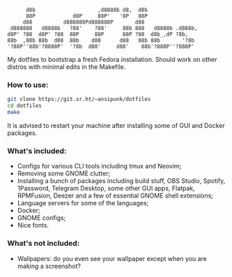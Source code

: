 ```
      d8b                    ,d8888b d8,  d8b
      88P            d8P     88P'   '8P   88P
     d88          d888888Pd888888P       d88
 d888888   d8888b   ?88'    ?88'     88b 888   d8888b .d888b,
d8P' ?88  d8P' ?88  88P     88P      88P ?88  d8b_,dP ?8b,
88b  ,88b 88b  d88  88b    d88      d88   88b 88b       '?8b
'?88P''88b'?8888P'  '?8b  d88'     d88'    88b'?888P''?888P'
```

My dotfiles to bootstrap a fresh Fedora installation.
Should work on other distros with minimal edits in the Makefile.

### How to use:

```sh
git clone https://git.sr.ht/~ansipunk/dotfiles
cd dotfiles
make
```

It is advised to restart your machine after installing some of GUI and Docker packages.

### What's included:

- Configs for various CLI tools including tmux and Neovim;
- Removing some GNOME clutter;
- Installing a bunch of packages including build stuff, OBS Studio, Spotify,
  1Password, Telegram Desktop, some other GUI apps, Flatpak, RPMFusion,
  Deezer and a few of essential GNOME shell extensions;
- Language servers for some of the languages;
- Docker;
- GNOME configs;
- Nice fonts.

### What's not included:

- Wallpapers: do you even see your wallpaper except when you are making a screenshot?
